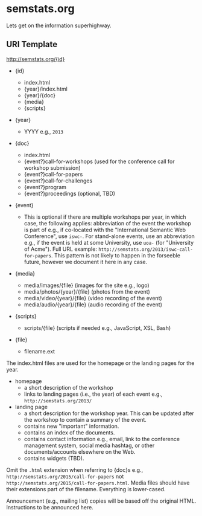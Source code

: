 # semstats.org
Lets get on the information superhighway.

## URI Template
http://semstats.org/{id}

* {id}
  * index.html
  * {year}/index.html
  * {year}/{doc}
  * {media}
  * {scripts}

* {year}
  *	YYYY e.g., `2013`

* {doc}
  * index.html
  * {event?}call-for-workshops (used for the conference call for workshop submission)
  *	{event?}call-for-papers
  *	{event?}call-for-challenges
  *	{event?}program
  * {event?}proceedings (optional, TBD)

* {event}
  * This is optional if there are multiple workshops per year, in which case, the following applies: abbreviation of the event the workshop is part of e.g., if co-located with the "International Semantic Web Conference", use `iswc-`. For stand-alone events, use an abbreviation e.g., if the event is held at some University, use `uoa-` (for "University of Acme"). Full URL example: `http://semstats.org/2013/iswc-call-for-papers`. This pattern is not likely to happen in the forseeble future, however we document it here in any case.

* {media}
  * media/images/{file} (images for the site e.g., logo)
  * media/photos/{year}/{file} (photos from the event)
  * media/video/{year}/{file} (video recording of the event)
  * media/audio/{year}/{file} (audio recording of the event)

* {scripts}
  * scripts/{file} (scripts if needed e.g., JavaScript, XSL, Bash)

* {file}
  * filename.ext

The index.html files are used for the homepage or the landing pages for the year.
* homepage
  * a short description of the workshop
  * links to landing pages (i.e., the year) of each event e.g., `http://semstats.org/2013/`
* landing page 
  * a short description for the workshop year. This can be updated after the workshop to contain a summary of the event.
  * contains new "important" information.
  * contains an index of the documents.
  * contains contact information e.g., email, link to the conference management system, social media hashtag, or other documents/accounts elsewhere on the Web.
  * contains widgets (TBD).

Omit the `.html` extension when referring to {doc}s e.g., `http://semstats.org/2015/call-for-papers` not `http://semstats.org/2015/call-for-papers.html`. Media files should have their extensions part of the filename. Everything is lower-cased.

Announcement (e.g., mailing list) copies will be based off the original HTML. Instructions to be announced here. 
